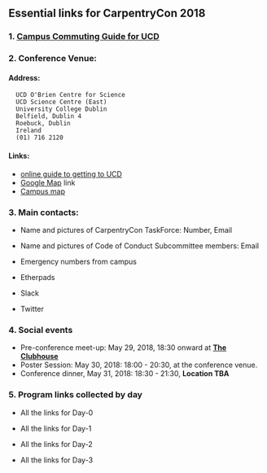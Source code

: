 
## Essential links for CarpentryCon 2018

### 1. [Campus Commuting Guide for UCD](http://ucdestates.ie/commuting/wp-content/uploads/sites/3/2016/08/Campus-Commuting-Guide-2016.pdf)

### 2. Conference Venue: 

#### Address:

```
  UCD O'Brien Centre for Science
  UCD Science Centre (East)
  University College Dublin
  Belfield, Dublin 4
  Roebuck, Dublin
  Ireland
  (01) 716 2120
 ```
 
 #### Links:
 
- [online guide to getting to UCD](http://ucdestates.ie/commuting/)
- [Google Map](https://goo.gl/maps/xpnddSdsZ8n) link 
- [Campus map](http://mdd.ucd.ie/wp-content/uploads/2015/05/UCD-Map-October-2014-Custom.pdf)

### 3. Main contacts:

  - Name and pictures of CarpentryCon TaskForce: Number, Email
  - Name and pictures of Code of Conduct Subcommittee members: Email
  - Emergency numbers from campus
  
  - Etherpads
  - Slack
  - Twitter

### 4. Social events

  - Pre-conference meet-up: May 29, 2018, 18:30 onward at [**The Clubhouse**](https://goo.gl/maps/rGyT9RGH8C32)
  - Poster Session: May 30, 2018: 18:00 - 20:30, at the conference venue.
  - Conference dinner, May 31, 2018: 18:30 - 21:30, **Location TBA**

### 5. Program links collected by day

- All the links for Day-0

- All the links for Day-1

- All the links for Day-2

- All the links for Day-3
